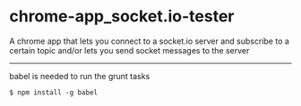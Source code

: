 # chrome-app_socket.io-tester
A chrome app that lets you connect to a socket.io server and subscribe to a 
certain topic and/or lets you send socket messages to the server

---

babel is needed to run the grunt tasks
````
$ npm install -g babel
````